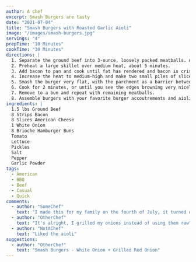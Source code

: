 ```yaml
---
author: A chef
excerpt: Smash Burgers are tasty
date: "2021-07-04"
title: "Smash Burgers with Roasted Garlic Aioli"
image: "/images/smash-burgers.jpg"
servings: "4"
prepTime: "10 Minutes"
cookTime: "30 Minutes"
directions: |
  1. Separate the ground beef into 3-ounce, loosely packed meatballs. A kitchen scale will come in handy here!
  2. Preheat a large skillet over medium heat, about 5 minutes.
  3. Add bacon to pan and cook until fat has rendered and bacon is crispy, using a round grill press to keep bacon flat and speed up the cooking process. After 5 to 7 minutes, remove to a paper towel-lined plate.
  4. Increase the heat to medium-high and make two small piles of sliced onion, leaving plenty of room between each pile, then place the meatball over the onions. Batch your burgers two patties at a time in the pan.
  5. Smash the burger very flat, with the parchment as a barrier between the press and the hamburger. Repeat with the other meatball, leaving plenty of room for smashing.
  6. Cook for 2 minutes, or until you see the edges browning very nicely. Flip, add cheese, and continue to cook for 1 minute.
  7. Remove to a bun and repeat with remaining meatballs.
  8. Assemble burgers with your favorite burger accoutrements and aioli!
ingredients: |
  1.5 lbs Ground Beef
  8 Strips Bacon
  8 Slices American Cheese
  1 White Onion
  8 Brioche Hamburger Buns
  Tomato
  Lettuce
  Pickles
  Salt
  Pepper
  Garlic Powder
tags:
  - American
  - BBQ
  - Beef
  - Casual
  - Quick
comments:
  - author: "SomeChef"
    text: "I made this for my family on the fourth of July, it turned out great!"
  - author: "OtherChef"
    text: "It's alright, I grilled my onions instead of using them raw"
  - author: "NotAChef"
    text: "Liked the aioli"
suggestions:
  - author: "OtherChef"
    text: "Smash Burgers - White Onion + Grilled Red Onion"
---
```

